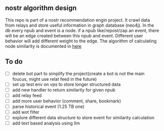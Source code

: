 ## nostr algorithm design

This repo is part of a nostr recommendation engin project. It crawl data from relays and store useful information in graph database (neo4j). In the db every npub and event is a node. if a npub like/repost/zap an event, there will be an edge created between this npub and event. Different user behavior will add different weight to the edge. The algorithm of calculating node similarity is documented in [here](https://neo4j.com/docs/graph-data-science/current/algorithms/node-similarity/)

## To do

- [ ] delete bot part to simplify the project(create a bot is not the main foucus, might use relat feed in the future)
- [ ] set up test env on vps to store longer structured data
- [ ] add new handler to return similarity for given npub 
- [ ] add relay feed
- [ ] add more user behavior (comment, share, bookmark)
- [ ] parse historical event (1.25 TB one)
- [ ] add wot filter
- [ ] explore different data structure to store event for similarity calculation
- [ ] add text based analysis using llm 